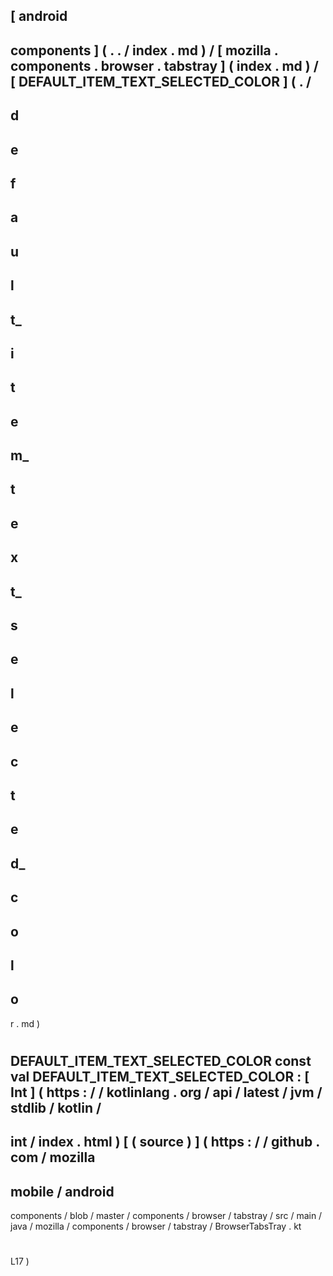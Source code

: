 [
android
-
components
]
(
.
.
/
index
.
md
)
/
[
mozilla
.
components
.
browser
.
tabstray
]
(
index
.
md
)
/
[
DEFAULT_ITEM_TEXT_SELECTED_COLOR
]
(
.
/
-
d
-
e
-
f
-
a
-
u
-
l
-
t_
-
i
-
t
-
e
-
m_
-
t
-
e
-
x
-
t_
-
s
-
e
-
l
-
e
-
c
-
t
-
e
-
d_
-
c
-
o
-
l
-
o
-
r
.
md
)
#
DEFAULT_ITEM_TEXT_SELECTED_COLOR
const
val
DEFAULT_ITEM_TEXT_SELECTED_COLOR
:
[
Int
]
(
https
:
/
/
kotlinlang
.
org
/
api
/
latest
/
jvm
/
stdlib
/
kotlin
/
-
int
/
index
.
html
)
[
(
source
)
]
(
https
:
/
/
github
.
com
/
mozilla
-
mobile
/
android
-
components
/
blob
/
master
/
components
/
browser
/
tabstray
/
src
/
main
/
java
/
mozilla
/
components
/
browser
/
tabstray
/
BrowserTabsTray
.
kt
#
L17
)
